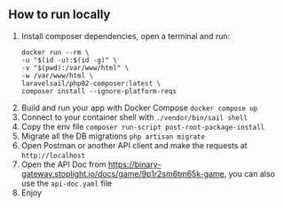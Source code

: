 ## How to run locally

1. Install composer dependencies, open a terminal and run:
   ```
   docker run --rm \
   -u "$(id -u):$(id -g)" \
   -v "$(pwd):/var/www/html" \
   -w /var/www/html \
   laravelsail/php82-composer:latest \
   composer install --ignore-platform-reqs
   ```
2. Build and run your app with Docker Compose `docker compose up`
3. Connect to your container shell with `./vendor/bin/sail shell`
4. Copy the env file `composer run-script post-root-package-install`
5. Migrate all the DB migrations `php artisan migrate`
6. Open Postman or another API client and make the requests at `http://localhost`
7. Open the API Doc from https://binary-gateway.stoplight.io/docs/game/9p1r2sm6tm65k-game, you can also use the `api-doc.yaml` file
8. Enjoy
